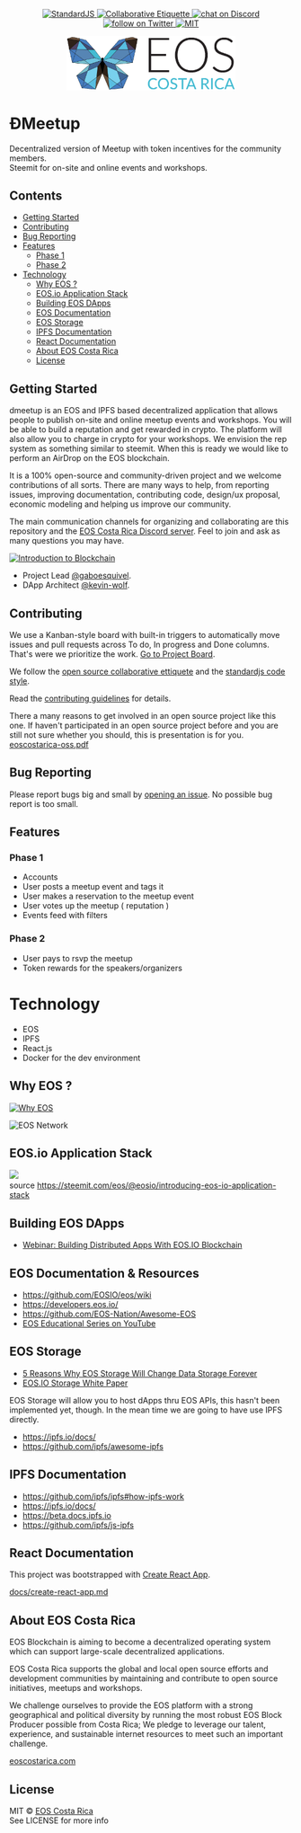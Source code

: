 <p align="center">
	<a href="http://standardjs.com">
		<img src="https://img.shields.io/badge/code%20style-standard-brightgreen.svg" alt="StandardJS">
	</a>
	<a href="https://git.io/col">
		<img src="https://img.shields.io/badge/%E2%9C%93-collaborative_etiquette-brightgreen.svg" alt="Collaborative Etiquette">
	</a>
	<a href="https://discord.gg/bBpQHym">
		<img src="https://img.shields.io/discord/447118387118735380.svg?logo=discord" alt="chat on Discord">
	</a>
	<a href="https://twitter.com/intent/follow?screen_name=eoscostarica">
		<img src="https://img.shields.io/twitter/follow/eoscostarica.svg?style=social&logo=twitter" alt="follow on Twitter">
	</a>
	<a href="#">
		<img src="https://img.shields.io/dub/l/vibe-d.svg" alt="MIT">
	</a>
</p>

<p align="center">
	<a href="https://eoscostarica.io">
		<img src="https://github.com/eoscostarica/assets/blob/master/eoscolors-transparent.png" width="300">
	</a>
</p>

# ÐMeetup

Decentralized version of Meetup with token incentives for the community members.  
Steemit for on-site and online events and workshops.

<!-- START doctoc generated TOC please keep comment here to allow auto update -->

<!-- DON'T EDIT THIS SECTION, INSTEAD RE-RUN doctoc TO UPDATE -->

## Contents

* [Getting Started](#getting-started)
* [Contributing](#contributing)
* [Bug Reporting](#bug-reporting)
* [Features](#features)
  * [Phase 1](#phase-1)
  * [Phase 2](#phase-2)
* [Technology](#technology)
  * [Why EOS ?](#why-eos-)
  * [EOS.io Application Stack](#eosio-application-stack)
  * [Building EOS DApps](#building-eos-dapps)
  * [EOS Documentation](#eos-documentation)
  * [EOS Storage](#eos-storage)
  * [IPFS Documentation](#ipfs-documentation)
  * [React Documentation](#react-documentation)
  * [About EOS Costa Rica](#about-eos-costa-rica)
  * [License](#license)

<!-- END doctoc generated TOC please keep comment here to allow auto update -->

## Getting Started

dmeetup is an EOS and IPFS based decentralized application that allows people to publish on-site and online meetup events and workshops. You will be able to build a reputation and get rewarded in crypto. The platform will also allow you to charge in crypto for your workshops. We envision the rep system as something similar to steemit. When this is ready we would like to perform an AirDrop on the EOS blockchain.

It is a 100% open-source and community-driven project and we welcome contributions of all sorts. There are many ways to help, from reporting issues, improving documentation, contributing code, design/ux proposal, economic modeling and helping us improve our community.

The main communication channels for organizing and collaborating are this repository and the [EOS Costa Rica Discord server](https://discord.gg/bBpQHym). Feel to join and ask as many questions you may have.

[![Introduction to Blockchain](https://monosnap.com/image/GOx4Jv5DSd1H4cl1WDAftR5X5DMQI5.png)](https://www.youtube.com/watch?v=sYAktmG1NuA)

* Project Lead [@gaboesquivel](https://github.com/gaboesquivel).
* DApp Architect [@kevin-wolf](https://github.com/kevin-wolf).

## Contributing

We use a Kanban-style board with built-in triggers to automatically move issues and pull requests across To do, In progress and Done columns. That's were we prioritize the work. [Go to Project Board](https://github.com/eoscostarica/dmeetup/projects/1).

We follow the [open source collaborative ettiquete](https://github.com/rstacruz/collaborative-etiquette/blob/master/README.md#top) and the [standardjs code style](https://standardjs.com).

Read the [contributing guidelines](CONTRIBUTING.md) for details.

There a many reasons to get involved in an open source project like this one. If haven't participated in an open source project before and you are still not sure whether you should, this is presentation is for you. [eoscostarica-oss.pdf](https://gaboesquivel.com/slides/eoscostarica-oss.pdf)

## Bug Reporting

Please report bugs big and small by [opening an issue](https://github.com/eoscostarica/dmeetup/issues). No possible bug report is too small.

## Features

### Phase 1

* Accounts
* User posts a meetup event and tags it
* User makes a reservation to the meetup event
* User votes up the meetup ( reputation )
* Events feed with filters

### Phase 2

* User pays to rsvp the meetup
* Token rewards for the speakers/organizers

# Technology

* EOS
* IPFS
* React.js
* Docker for the dev environment

## Why EOS ?

[![Why EOS](https://monosnap.com/image/CDcIfufeYs0rJPH2viNkCJSPV6bY4O.png)](https://www.youtube.com/watch?v=3kqkTYqTvDA)

![EOS Network](https://github.com/eoscostarica/dmeetup/blob/master/docs/img/eos-network.jpg)

## EOS.io Application Stack

![](https://github.com/eoscostarica/dmeetup/blob/master/docs/img/eos-application-stack.png)  
source https://steemit.com/eos/@eosio/introducing-eos-io-application-stack

## Building EOS DApps

* [Webinar: Building Distributed Apps With EOS.IO Blockchain](https://objectcomputing.com/resources/events/webinars/building-apps-with-eos/webinar-recording)

## EOS Documentation & Resources

* https://github.com/EOSIO/eos/wiki
* https://developers.eos.io/
* https://github.com/EOS-Nation/Awesome-EOS
* [EOS Educational Series on YouTube](https://www.youtube.com/channel/UClgHiX4W1yxyohrif0gEllA)

## EOS Storage

* [5 Reasons Why EOS Storage Will Change Data Storage Forever](https://www.youtube.com/watch?v=7mFzb5SqS9U)
* [EOS.IO Storage White Paper](https://steemit.com/eos/@eosio/eos-io-storage-white-paper-now-available)

EOS Storage will allow you to host dApps thru EOS APIs, this hasn't been implemented yet, though.
In the mean time we are going to have use IPFS directly.

* https://ipfs.io/docs/
* https://github.com/ipfs/awesome-ipfs

## IPFS Documentation

* https://github.com/ipfs/ipfs#how-ipfs-work
* https://ipfs.io/docs/
* https://beta.docs.ipfs.io
* https://github.com/ipfs/js-ipfs

## React Documentation

This project was bootstrapped with [Create React App](https://github.com/facebookincubator/create-react-app).

[docs/create-react-app.md](docs/create-react-app.md)

## About EOS Costa Rica

EOS Blockchain is aiming to become a decentralized operating system which can support large-scale decentralized applications.

EOS Costa Rica supports the global and local open source efforts and development communities by maintaining and contribute to open source initiatives, meetups and workshops.

We challenge ourselves to provide the EOS platform with a strong geographical and political diversity by running the most robust EOS Block Producer possible from Costa Rica; We pledge to leverage our talent, experience, and sustainable internet resources to meet such an important challenge.

[eoscostarica.com](https://eoscostarica.com)

## License

MIT © [EOS Costa Rica](https://eoscostarica.com)  
See LICENSE for more info
